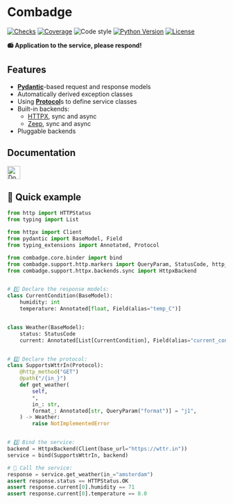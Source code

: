 # Combadge

[![Checks](https://img.shields.io/github/checks-status/kpn/combadge/main?logo=github)](https://github.com/kpn/combadge/actions/workflows/check.yaml)
[![Coverage](https://codecov.io/gh/kpn/combadge/branch/main/graph/badge.svg?token=ZAqYAaTXwE)](https://codecov.io/gh/kpn/combadge)
![Code style](https://img.shields.io/badge/code%20style-black-000000.svg)
[![Python Version](https://img.shields.io/pypi/pyversions/combadge?logo=python&logoColor=yellow)](https://pypi.org/project/combadge/)
[![License](https://img.shields.io/github/license/kpn/combadge)](LICENSE)

**📻 Application to the service, please respond!**

## Features

- [**Pydantic**](https://docs.pydantic.dev/)-based request and response models
- Automatically derived exception classes
- Using [**Protocol**](https://peps.python.org/pep-0544/)s to define service classes
- Built-in backends:
  - [HTTPX](https://www.python-httpx.org/), sync and async
  - [Zeep](https://docs.python-zeep.org/en/master/), sync and async
- Pluggable backends

## Documentation

<a href="https://kpn.github.io/combadge/">
    <img alt="Documentation" height="30em" src="https://img.shields.io/github/actions/workflow/status/kpn/combadge/docs.yml?label=documentation&logo=github">
</a>

## 🚀 Quick example

```python title="quickstart_httpx.py"
from http import HTTPStatus
from typing import List

from httpx import Client
from pydantic import BaseModel, Field
from typing_extensions import Annotated, Protocol

from combadge.core.binder import bind
from combadge.support.http.markers import QueryParam, StatusCode, http_method, path
from combadge.support.httpx.backends.sync import HttpxBackend


# 1️⃣ Declare the response models:
class CurrentCondition(BaseModel):
    humidity: int
    temperature: Annotated[float, Field(alias="temp_C")]


class Weather(BaseModel):
    status: StatusCode
    current: Annotated[List[CurrentCondition], Field(alias="current_condition")]


# 2️⃣ Declare the protocol:
class SupportsWttrIn(Protocol):
    @http_method("GET")
    @path("/{in_}")
    def get_weather(
        self,
        *,
        in_: str,
        format_: Annotated[str, QueryParam("format")] = "j1",
    ) -> Weather:
        raise NotImplementedError


# 3️⃣ Bind the service:
backend = HttpxBackend(Client(base_url="https://wttr.in"))
service = bind(SupportsWttrIn, backend)

# 🚀 Call the service:
response = service.get_weather(in_="amsterdam")
assert response.status == HTTPStatus.OK
assert response.current[0].humidity == 71
assert response.current[0].temperature == 8.0
```
